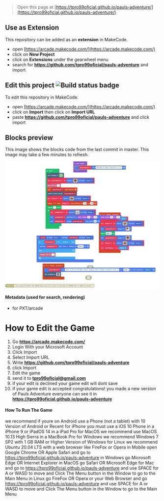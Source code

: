  


> Open this page at [https://tpro99oficial.github.io/pauls-adventure/](https://tpro99oficial.github.io/pauls-adventure/)

## Use as Extension

This repository can be added as an **extension** in MakeCode.

* open [https://arcade.makecode.com/](https://arcade.makecode.com/)
* click on **New Project**
* click on **Extensions** under the gearwheel menu
* search for **https://github.com/tpro99oficial/pauls-adventure** and import

## Edit this project ![Build status badge](https://github.com/tpro99oficial/pauls-adventure/workflows/MakeCode/badge.svg)

To edit this repository in MakeCode.

* open [https://arcade.makecode.com/](https://arcade.makecode.com/)
* click on **Import** then click on **Import URL**
* paste **https://github.com/tpro99oficial/pauls-adventure** and click import

## Blocks preview

This image shows the blocks code from the last commit in master.
This image may take a few minutes to refresh.

![A rendered view of the blocks](https://github.com/tpro99oficial/pauls-adventure/raw/master/.github/makecode/blocks.png)

#### Metadata (used for search, rendering)

* for PXT/arcade
<script src="https://makecode.com/gh-pages-embed.js"></script><script>makeCodeRender("{{ site.makecode.home_url }}", "{{ site.github.owner_name }}/{{ site.github.repository_name }}");</script>

# How to Edit the Game 
1. Go **https://arcade.makecode.com/**
2. Login With your Microsoft Account 
3. Click Import 
4. Select Import URL
5. Write **https://github.com/tpro99oficial/pauls-adventure**
6. click Import
7. Edit the game
8. send it to **tpro99oficial@gmail.com**
9. if your edit is declined your game edit will dont save 
10. if your game edit is accepted congratulations! you made a new version of Pauls Adventure
everyone can see it in **https://tpro99oficial.github.io/pauls-adventure**

#### How To Run The Game
we recommend if youre on Android use a Phone (not a tablet) with 10 Version of Android or Recent
for iPhone you must use a iOS 10 Phone in a iPhone 9 or iPadOS 14 in a iPad Pro
for MacOS we recommend use MacOS 10.13 High Sierra in a MacBook Pro 
for Windows we recommend Windows 7 SP2 with 1 GB RAM or Higher Version of Windows
for Linux we recommend Ubuntu 20.04 LTS with a web browser like FireFox or Opera
in Mobile open Google Chrome OR Apple Safari and go to https://tpro99oficial.github.io/pauls-adventure
in Windows go Microsoft Edge OR Internet Explorer in MacOS go Safari OR Microsoft Edge for Mac and go to https://tpro99oficial.github.io/pauls-adventure and use SPACE for A or WASD to move and Click The Menu button in the Window to go to the Main Menu
in Linux go FireFox OR Opera or your Web Browser and go https://tpro99oficial.github.io/pauls-adventure and use SPACE for A or WASD to move and Click The Menu button in the Window to go to the Main Menu

